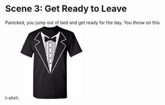 # Scene 3: Get Ready to Leave

Panicked, you jump out of bed and get ready for the day. You throw on this t-shirt:
<img src="assets/tuxedo-t-shirt.jpg" alt="That T-shirt that has a tuxedo printed on it" width="200" />

